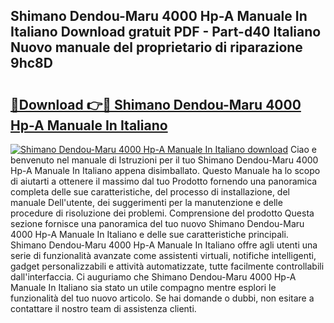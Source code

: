 ## Shimano Dendou-Maru 4000 Hp-A Manuale In Italiano Download gratuit PDF - Part-d40 Italiano Nuovo manuale del proprietario di riparazione 9hc8D

# <h2><a href="http://dfdxxdc.blite.top/?on=Shimano+Dendou-Maru+4000+Hp-A+Manuale+In+Italiano">🔗Download 👉🔴 Shimano Dendou-Maru 4000 Hp-A Manuale In Italiano</a></h2>

[![Shimano Dendou-Maru 4000 Hp-A Manuale In Italiano download](https://i.imgur.com/lujVjoI.png)](http://dfdxxdc.blite.top/?on=Shimano+Dendou-Maru+4000+Hp-A+Manuale+In+Italiano)
Ciao e benvenuto nel manuale di Istruzioni per il tuo Shimano Dendou-Maru 4000 Hp-A Manuale In Italiano appena disimballato. Questo Manuale ha lo scopo di aiutarti a ottenere il massimo dal tuo Prodotto fornendo una panoramica completa delle sue caratteristiche, del processo di installazione, del manuale Dell'utente, dei suggerimenti per la manutenzione e delle procedure di risoluzione dei problemi. Comprensione del prodotto Questa sezione fornisce una panoramica del tuo nuovo Shimano Dendou-Maru 4000 Hp-A Manuale In Italiano e delle sue caratteristiche principali. Shimano Dendou-Maru 4000 Hp-A Manuale In Italiano offre agli utenti una serie di funzionalità avanzate come assistenti virtuali, notifiche intelligenti, gadget personalizzabili e attività automatizzate, tutte facilmente controllabili dall'interfaccia. Ci auguriamo che Shimano Dendou-Maru 4000 Hp-A Manuale In Italiano sia stato un utile compagno mentre esplori le funzionalità del tuo nuovo articolo. Se hai domande o dubbi, non esitare a contattare il nostro team di assistenza clienti.
